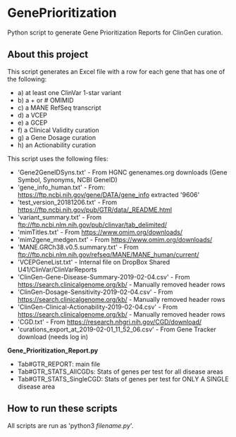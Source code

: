 # GenePrioritization
Python script to generate Gene Prioritization Reports for ClinGen curation.


## About this project
This script generates an Excel file with a row for each gene that has one of the following:
  * a) at least one ClinVar 1-star variant
  * b) a + or # OMIMID
  * c) a MANE RefSeq transcript
  * d) a VCEP
  * e) a GCEP
  * f) a Clinical Validity curation
  * g) a Gene Dosage curation
  * h) an Actionability curation

This script uses the following files:
  * 'Gene2GeneIDSyns.txt' - From HGNC genenames.org downloads (Gene Symbol, Synonyms, NCBI GeneID)
  * 'gene_info_human.txt' - From: https://ftp.ncbi.nih.gov/gene/DATA/gene_info extracted '9606'
  * 'test_version_20181206.txt' - From https://ftp.ncbi.nih.gov/pub/GTR/data/_README.html
  * 'variant_summary.txt' - From ftp://ftp.ncbi.nlm.nih.gov/pub/clinvar/tab_delimited/
  * 'mimTitles.txt' - From https://www.omim.org/downloads/
  * 'mim2gene_medgen.txt' - From https://www.omim.org/downloads/
  * 'MANE.GRCh38.v0.5.summary.txt' - From ftp://ftp.ncbi.nlm.nih.gov/refseq/MANE/MANE_human/current/
  * 'VCEPGeneList.txt' - Internal file on DropBox Shared U41/ClinVar/ClinVarReports
  * 'ClinGen-Gene-Disease-Summary-2019-02-04.csv' - From https://search.clinicalgenome.org/kb/ - Manually removed header rows
  * 'ClinGen-Dosage-Sensitivity-2019-02-04.csv' - From https://search.clinicalgenome.org/kb/ - Manually removed header rows
  * 'ClinGen-Clinical-Actionability-2019-02-04.csv' - From https://search.clinicalgenome.org/kb/ - Manually removed header rows
  * 'CGD.txt' - From https://research.nhgri.nih.gov/CGD/download/
  * 'curations_export_at_2019-02-01_11_52_06.csv' - From Gene Tracker download (needs log in)

**Gene_Prioritization_Report.py**
  * Tab#GTR_REPORT: main file
  * Tab#GTR_STATS_AllCGDs: Stats of genes per test for all disease areas
  * Tab#GTR_STATS_SingleCGD: Stats of genes per test for ONLY A SINGLE disease area

## How to run these scripts
All scripts are run as 'python3 *filename.py*'.
